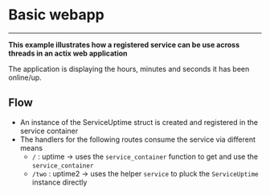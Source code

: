 # Basic webapp
---
**This example illustrates how a registered service can be use across threads in an actix web application**

The application is displaying the hours, minutes and seconds it has been online/up.

## Flow
 - An instance of the ServiceUptime struct is created and registered in the service container
 - The handlers for the following routes consume the service via different means
   - `/` : uptime -> uses the `service_container` function to get and use the `service_container`
   - `/two` : uptime2 -> uses the helper `service` to pluck the `ServiceUptime` instance directly

